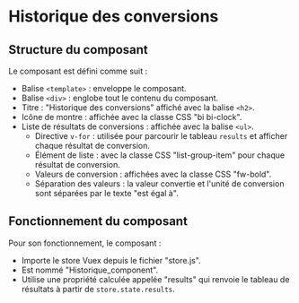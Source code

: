 # Historique des conversions

## Structure du composant

Le composant est défini comme suit :

- Balise `<template>` : enveloppe le composant.
- Balise `<div>` : englobe tout le contenu du composant.
- Titre : "Historique des conversions" affiché avec la balise `<h2>`.
- Icône de montre : affichée avec la classe CSS "bi bi-clock".
- Liste de résultats de conversions : affichée avec la balise `<ul>`.
  - Directive `v-for` : utilisée pour parcourir le tableau `results` et afficher chaque résultat de conversion.
  - Élément de liste : avec la classe CSS "list-group-item" pour chaque résultat de conversion.
  - Valeurs de conversion : affichées avec la classe CSS "fw-bold".
  - Séparation des valeurs : la valeur convertie et l'unité de conversion sont séparées par le texte "est égal à".

## Fonctionnement du composant

Pour son fonctionnement, le composant :

- Importe le store Vuex depuis le fichier "store.js".
- Est nommé "Historique_component".
- Utilise une propriété calculée appelée "results" qui renvoie le tableau de résultats à partir de `store.state.results`.
